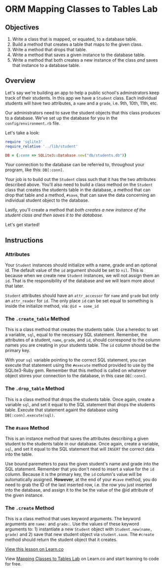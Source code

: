 # ORM Mapping Classes to Tables Lab

## Objectives

1. Write a class that is mapped, or equated, to a database table. 
2. Build a method that creates a table that maps to the given class. 
3. Write a method that drops that table. 
4. Write a method that saves a given instance to the database table. 
5. Write a method that both creates a new instance of the class *and* saves that instance to a database table. 

## Overview

Let's say we're building an app to help a public school's adminstrators keep track of their students. In this app we have a `Student` class. Each individual students will have two attributes, a `name` and a `grade`, i.e. 9th, 10th, 11th, etc. 

Our administrators need to save the student objects that this class produces to a database. We've set up the database for you in the `config/environment.rb` file. 

Let's take a look:

```ruby
require 'sqlite3'
require_relative '../lib/student'

DB = {:conn => SQLite3::Database.new("db/students.db")}
```
Your connection to the database can be referred to, throughout your program, like this: `DB[:conn]`. 

Your job is to build out the `Student` class such that it has the two attributes described above. You'll also need to build a class method on the `Student` class that creates the students table in the database, a method that can drop that table and a method, `#save`, that can save the data concerning an individual student object to the database. 

Lastly, you'll create a method that *both creates a new instance of the student class and then saves it to the database.*

Let's get started!

## Instructions

### Attributes

Your `Student` instances should initialize with a name, grade and an optional id. The default value of the `id` argument should be set to `nil`. This is because when we create new `Student` instances, we will not assign them an `id`. That is the responsibility of the database and we will learn more about that later. 

`Student` attributes should have an `attr_accessor` for `name` and `grade` but only an `attr_reader` for `id`. The only place `id` can be set equal to something is inside the initialize method, via: `@id = some_id`

### The `.create_table` Method

This is a class method that creates the students table. Use a heredoc to set a variable, `sql`, equal to the necessary SQL statement. Remember, the attributes of a student, `name`, `grade`, and `id`, should correspond to the column names you are creating in your students table. The `id` column should be the primary key. 

With your `sql` variable pointing to the correct SQL statement, you can execute that statement using the `#execute` method provided to use by the SQLite3-Ruby gem. Remember that this method is called on whatever object stores your connection to the database, in this case `DB[:conn]`.

### The `.drop_table` Method

This is a class method that drops the students table. Once again, create a variable `sql`, and set it equal to the SQL statement that drops the students table. Execute that statement againt the database using `DB[:conn].execute(sql)`. 

### The `#save` Method

This is an instance method that saves the attributes describing a given student to the students table in our database. Once again, create a variable, `sql`, and set it equal to the SQL statement that will `INSERT` the correct data into the table. 

Use bound paremeters to pass the given student's name and grade into the SQL statement. Remember that you don't need to insert a value for the `id` column. Because it is the primary key, the `id` column's value will be automatically assigned. **However**, at the end of your `#save` method, you do need to grab the ID of the last inserted row, i.e. the row you just inserted into the database, and assign it to the be the value of the @id attribute of the given instance.

### The `.create` Method

This is a class method that uses keyword arguments. The keyword arguments are `name:` and `grade:`. Use the values of these keyword arguments to: 1) instantiate a new `Student` object with `Student.new(name, grade)` and 2) save that new student object via `student.save`. The `#create` method should return the student object that it creates. 


<a href='https://learn.co/lessons/orm-mapping-to-table-lab' data-visibility='hidden'>View this lesson on Learn.co</a>

<p data-visibility='hidden'>View <a href='https://learn.co/lessons/orm-mapping-to-table-lab'>Mapping Classes to Tables Lab</a> on Learn.co and start learning to code for free.</p>
